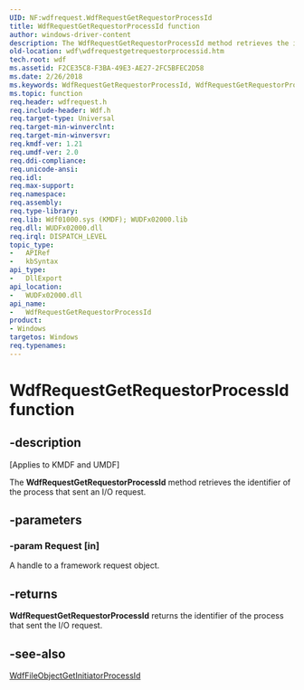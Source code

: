 ```yaml
---
UID: NF:wdfrequest.WdfRequestGetRequestorProcessId
title: WdfRequestGetRequestorProcessId function
author: windows-driver-content
description: The WdfRequestGetRequestorProcessId method retrieves the identifier of the process that sent an I/O request.
old-location: wdf\wdfrequestgetrequestorprocessid.htm
tech.root: wdf
ms.assetid: F2CE35C8-F3BA-49E3-AE27-2FC5BFEC2D58
ms.date: 2/26/2018
ms.keywords: WdfRequestGetRequestorProcessId, WdfRequestGetRequestorProcessId method, wdf.wdfrequestgetrequestorprocessid, wdfrequest/WdfRequestGetRequestorProcessId
ms.topic: function
req.header: wdfrequest.h
req.include-header: Wdf.h
req.target-type: Universal
req.target-min-winverclnt: 
req.target-min-winversvr: 
req.kmdf-ver: 1.21
req.umdf-ver: 2.0
req.ddi-compliance: 
req.unicode-ansi: 
req.idl: 
req.max-support: 
req.namespace: 
req.assembly: 
req.type-library: 
req.lib: Wdf01000.sys (KMDF); WUDFx02000.lib
req.dll: WUDFx02000.dll
req.irql: DISPATCH_LEVEL
topic_type:
-	APIRef
-	kbSyntax
api_type:
-	DllExport
api_location:
-	WUDFx02000.dll
api_name:
-	WdfRequestGetRequestorProcessId
product:
- Windows
targetos: Windows
req.typenames: 
---
```


# WdfRequestGetRequestorProcessId function


## -description


<p class="CCE_Message">[Applies to KMDF and UMDF]</p>

The <b>WdfRequestGetRequestorProcessId</b> method retrieves the identifier of the process that sent an I/O request.


## -parameters




### -param Request [in]

A handle to a framework request object.


## -returns



<b>WdfRequestGetRequestorProcessId</b> returns the identifier of the process that sent the I/O request.




## -see-also




<a href="https://msdn.microsoft.com/library/windows/hardware/dn265614">WdfFileObjectGetInitiatorProcessId</a>
 

 

